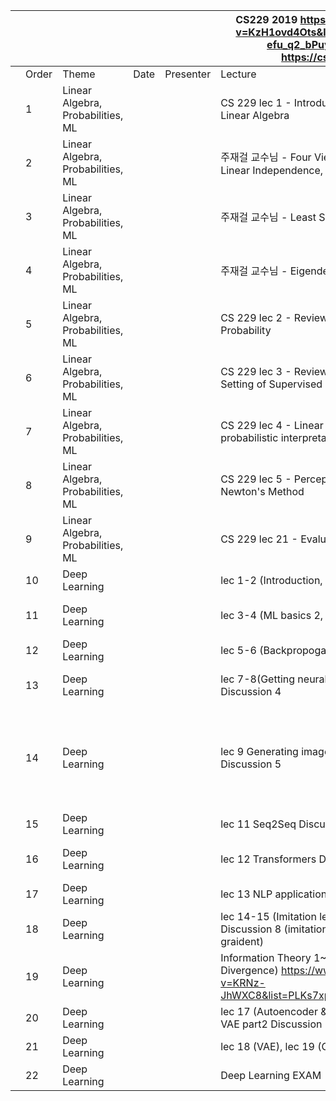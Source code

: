 | | | | | |CS229 2019 https://www.youtube.com/watch?v=KzH1ovd4Ots&list=PLoROMvodv4rNH7qL6-efu_q2_bPuy0adh   Berkeley CS182    https://cs182sp21.github.io/ | | | |
|-|-|-|-|-|-|-|-|-|
| |Order|Theme|Date|Presenter|Lecture|Practice|T.A.|Reading Materials|
| |1|Linear Algebra, Probabilities, ML| | |CS 229 lec 1 - Introduction and Logistics, Review of Linear Algebra|  Practice1,2  | | |
| |2|Linear Algebra, Probabilities, ML| | |주재걸 교수님 - Four Views of Matrix Multiplication, Linear Independence, Linear Transformation|  Practice3,4  | | |
| |3|Linear Algebra, Probabilities, ML| | |주재걸 교수님 - Least Squares |  Practice 3,4  | | |
| |4|Linear Algebra, Probabilities, ML| | |주재걸 교수님 - Eigendecomposition, SVD |  Practice 5,6  | | |
| |5|Linear Algebra, Probabilities, ML| | |CS 229 lec 2 - Review of Matrix Calculus, Review of Probability|Practice 7| | |
| |6|Linear Algebra, Probabilities, ML| | |CS 229 lec 3 - Review of Probability and Statistics, Setting of Supervised Learning| | | |
| |7|Linear Algebra, Probabilities, ML| | |CS 229 lec 4 - Linear Regression (Normal Equations, probabilistic interpretation), MLE | | | |
| |8|Linear Algebra, Probabilities, ML| | |CS 229 lec 5 - Perceptron, Logistic Regression, Newton's Method|X| | |
| |9|Linear Algebra, Probabilities, ML| | |CS 229 lec 21 - Evaluation Metrics (F1, ROC, etc..)| | | |
| |10|Deep Learning| | |lec 1-2 (Introduction, ML basics 1) Discussion 1| | | |
| |11|Deep Learning| | |lec 3-4 (ML basics 2, optimization) Discussion 2| hw1 | |https://distill.pub/2017/momentum/ https://openai.com/blog/deep-double-descent/ https://mml-book.github.io/book/mml-book.pdf (p.291-p.303)|
| |12|Deep Learning| | |lec 5-6 (Backpropogation, CNN) Discussion 3| hw1 | | |
| |13|Deep Learning| | |lec 7-8(Getting neural nets to train, Computer Vision) Discussion 4| X | |overfitting in deep neural network ( https://lilianweng.github.io/lil-log/2019/03/14/are-deep-neural-networks-dramatically-overfitted.html )|
| |14|Deep Learning| | |lec 9 Generating images from CNN, lec 10 RNN Discussion 5| X | |RNN and Regularization(Dropout):  https://medium.com/curg/deep-rnn-%EC%A0%95%EA%B7%9C%ED%99%94%EA%B0%80-%EA%B6%81%EA%B8%88%ED%95%B4-7d69f3bbc171   Bidirenctional RNN: https://d2l.ai/chapter_recurrent-modern/bi-rnn.html    Seq to Seq Machine Translation: https://deep-learning-study.tistory.com/685   Beam Search: https://littlefoxdiary.tistory.com/4|
| |15|Deep Learning| | |lec 11 Seq2Seq Discussion 6| | | |
| |16|Deep Learning| | |lec 12 Transformers  Discussion 7| hw3 | |Transformer: https://nlp.seas.harvard.edu/2018/04/03/attention.html#model-architecture |
| |17|Deep Learning| | |lec 13 NLP applications Discussion 8 (pretraining)| hw3 | | |
| |18|Deep Learning| | |lec 14-15 (Imitation learning, policy gradient) Discussion 8 (imitation learning), discussion 9 (policy graident)| | | |
| |19|Deep Learning| | |     Information Theory 1~3 (Entropy, Cross-Entropy, KL Divergence)    https://www.youtube.com/watch?v=KRNz-JhWXC8&list=PLKs7xpqpX1bcQAHSjlZAv8vHftDj6kXrn   |hw2| | |
| |20|Deep Learning| | |lec 17 (Autoencoder & Latent variable model), lec 18 VAE part2  Discussion 10| | | |
| |21|Deep Learning| | |lec 18 (VAE), lec 19 (GAN)  Discussion 11 | | | |
| |22|Deep Learning| | |Deep Learning EXAM| | | |
